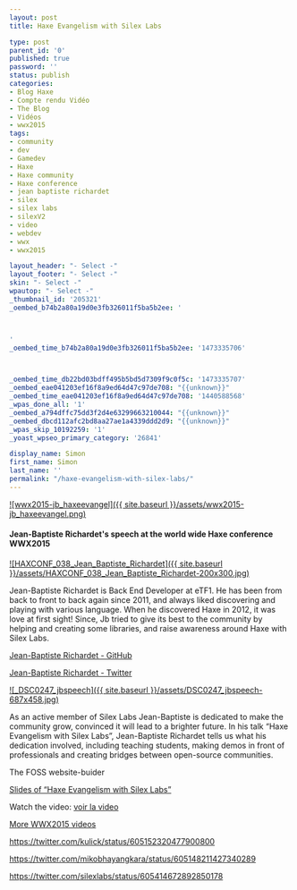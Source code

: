 ```yaml
---
layout: post
title: Haxe Evangelism with Silex Labs

type: post
parent_id: '0'
published: true
password: ''
status: publish
categories:
- Blog Haxe
- Compte rendu Vidéo
- The Blog
- Vidéos
- wwx2015
tags:
- community
- dev
- Gamedev
- Haxe
- Haxe community
- Haxe conference
- jean baptiste richardet
- silex
- silex labs
- silexV2
- video
- webdev
- wwx
- wwx2015

layout_header: "- Select -"
layout_footer: "- Select -"
skin: "- Select -"
wpautop: "- Select -"
_thumbnail_id: '205321'
_oembed_b74b2a80a19d0e3fb326011f5ba5b2ee: '



'
_oembed_time_b74b2a80a19d0e3fb326011f5ba5b2ee: '1473335706'



_oembed_time_db22bd03bdff495b5bd5d7309f9c0f5c: '1473335707'
_oembed_eae041203ef16f8a9ed64d47c97de708: "{{unknown}}"
_oembed_time_eae041203ef16f8a9ed64d47c97de708: '1440588568'
_wpas_done_all: '1'
_oembed_a794dffc75dd3f2d4e63299663210044: "{{unknown}}"
_oembed_dbcd112afc2bd8aa27ae1a4339ddd2d9: "{{unknown}}"
_wpas_skip_10192259: '1'
_yoast_wpseo_primary_category: '26841'

display_name: Simon
first_name: Simon
last_name: ''
permalink: "/haxe-evangelism-with-silex-labs/"
---
```


[![wwx2015-jb_haxeevangel]({{ site.baseurl }}/assets/wwx2015-jb_haxeevangel.png)](https://www.silexlabs.org/wp-content/uploads/2015/08/wwx2015-jb_haxeevangel.png)

#### Jean-Baptiste Richardet's speech at the world wide Haxe conference WWX2015

[![HAXCONF_038_Jean_Baptiste_Richardet]({{ site.baseurl }}/assets/HAXCONF_038_Jean_Baptiste_Richardet-200x300.jpg)](https://www.silexlabs.org/wp-content/uploads/2015/08/HAXCONF_038_Jean_Baptiste_Richardet.jpg)

Jean-Baptiste Richardet is Back End Developer at eTF1. He has been from back to front to back again since 2011, and always liked discovering and playing with various language. When he discovered Haxe in 2012, it was love at first sight! Since, Jb tried to give its best to the community by helping and creating some libraries, and raise awareness around Haxe with Silex Labs.

[Jean-Baptiste Richardet - GitHub](https://github.com/JbIPS)

[Jean-Baptiste Richardet - Twitter](https://twitter.com/JbIPS)

[![_DSC0247_jbspeech]({{ site.baseurl }}/assets/DSC0247_jbspeech-687x458.jpg)](https://www.silexlabs.org/wp-content/uploads/2015/08/DSC0247_jbspeech.jpg)

As an active member of Silex Labs Jean-Baptiste is dedicated to make the community grow, convinced it will lead to a brighter future. In his talk “Haxe Evangelism with Silex Labs”, Jean-Baptiste Richardet tells us what his dedication involved, including teaching students, making demos in front of professionals and creating bridges between open-source communities.

The FOSS website-buider


[Slides of “Haxe Evangelism with Silex Labs”](https://docs.google.com/presentation/d/1liIxhMi-a4gnsO37c7xVi_KbFRccr4mZBs8oxyiGVJE/edit?usp=sharing)

Watch the
video: 
[voir la video](https://youtu.be/XEQ7LI9EAJw)


[More WWX2015 videos](https://www.silexlabs.org/wrapping-up-wwx2015/)

https://twitter.com/kulick/status/605152320477900800

https://twitter.com/mikobhayangkara/status/605148211427340289

https://twitter.com/silexlabs/status/605414672892850178
